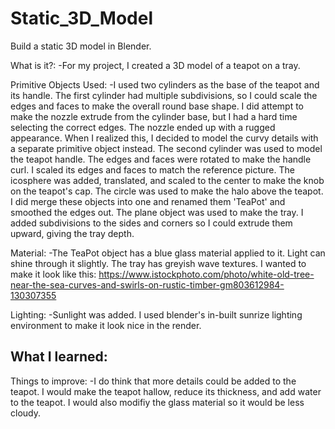 # Static_3D_Model
Build a static 3D model in Blender.

What is it?:
-For my project, I created a 3D model of a teapot on a tray.

Primitive Objects Used:
-I used two cylinders as the base of the teapot and its handle. The first cylinder had multiple subdivisions, so I could scale the edges and faces to make the overall round base shape. I did attempt to make the nozzle extrude from the cylinder base, but I had a hard time selecting the correct edges. The nozzle ended up with a rugged appearance. When I realized this, I decided to model the curvy details with a separate primitive object instead. The second cylinder was used to model the teapot handle. The edges and faces were rotated to make the handle curl. I scaled its edges and faces to match the reference picture. The icosphere was added, translated, and scaled to the center to make the knob on the teapot's cap. The circle was used to make the halo above the teapot. I did merge these objects into one and renamed them 'TeaPot' and smoothed the edges out. The plane object was used to make the tray. I added subdivisions to the sides and corners so I could extrude them upward, giving the tray depth. 

Material:
-The TeaPot object has a blue glass material applied to it. Light can shine through it slightly. The tray has greyish wave textures. I wanted to make it look like this: https://www.istockphoto.com/photo/white-old-tree-near-the-sea-curves-and-swirls-on-rustic-timber-gm803612984-130307355

Lighting:
-Sunlight was added. I used blender's in-built sunrize lighting environment to make it look nice in the render.

What I learned:
-

Things to improve:
-I do think that more details could be added to the teapot. I would make the teapot hallow, reduce its thickness, and add water to the teapot. I would also modifiy the glass material so it would be less cloudy.

